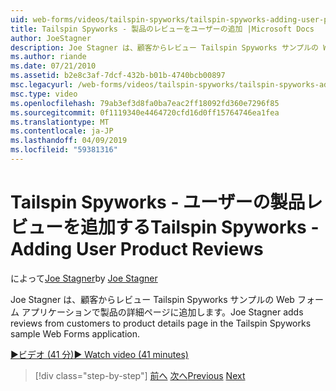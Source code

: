 ```yaml
---
uid: web-forms/videos/tailspin-spyworks/tailspin-spyworks-adding-user-product-reviews
title: Tailspin Spyworks - 製品のレビューをユーザーの追加 |Microsoft Docs
author: JoeStagner
description: Joe Stagner は、顧客からレビュー Tailspin Spyworks サンプルの Web フォーム アプリケーションで製品の詳細ページに追加します。
ms.author: riande
ms.date: 07/21/2010
ms.assetid: b2e8c3af-7dcf-432b-b01b-4740bcb00897
msc.legacyurl: /web-forms/videos/tailspin-spyworks/tailspin-spyworks-adding-user-product-reviews
msc.type: video
ms.openlocfilehash: 79ab3ef3d8fa0ba7eac2ff18092fd360e7296f85
ms.sourcegitcommit: 0f1119340e4464720cfd16d0ff15764746ea1fea
ms.translationtype: MT
ms.contentlocale: ja-JP
ms.lasthandoff: 04/09/2019
ms.locfileid: "59381316"
---
```

# <a name="tailspin-spyworks---adding-user-product-reviews"></a><span data-ttu-id="77265-103">Tailspin Spyworks - ユーザーの製品レビューを追加する</span><span class="sxs-lookup"><span data-stu-id="77265-103">Tailspin Spyworks - Adding User Product Reviews</span></span>

<span data-ttu-id="77265-104">によって[Joe Stagner](https://github.com/JoeStagner)</span><span class="sxs-lookup"><span data-stu-id="77265-104">by [Joe Stagner](https://github.com/JoeStagner)</span></span>

<span data-ttu-id="77265-105">Joe Stagner は、顧客からレビュー Tailspin Spyworks サンプルの Web フォーム アプリケーションで製品の詳細ページに追加します。</span><span class="sxs-lookup"><span data-stu-id="77265-105">Joe Stagner adds reviews from customers to product details page in the Tailspin Spyworks sample Web Forms application.</span></span>

[<span data-ttu-id="77265-106">&#9654;ビデオ (41 分)</span><span class="sxs-lookup"><span data-stu-id="77265-106">&#9654; Watch video (41 minutes)</span></span>](https://channel9.msdn.com/Blogs/ASP-NET-Site-Videos/tailspin-spyworks-adding-user-product-reviews)

> [!div class="step-by-step"]
> <span data-ttu-id="77265-107">[前へ](tailspin-spyworks-final-check-out.md)
> [次へ](tailspin-spyworks-displaying-user-reviews.md)</span><span class="sxs-lookup"><span data-stu-id="77265-107">[Previous](tailspin-spyworks-final-check-out.md)
[Next](tailspin-spyworks-displaying-user-reviews.md)</span></span>
